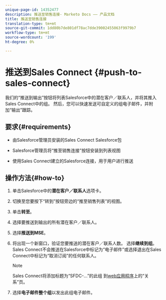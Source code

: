 ```yaml
---
unique-page-id: 14352477
description: 推送至销售连接- Marketo Docs —— 产品文档
title: 推送至销售连接
translation-type: tm+mt
source-git-commit: 1dd80b7de801df78ac7dde39002455063f9979b7
workflow-type: tm+mt
source-wordcount: '199'
ht-degree: 0%

---
```



# 推送到Sales Connect {#push-to-sales-connect}

我们的“推送到输出”按钮将列表Salesforce中的潜在客户／联系人，并将其推入Sales Connect中的组。 然后，您可以快速发送可自定义的组电子邮件，并附加“输出”跟踪。

## 要求{#requirements}

* 由Salesforce管理员安装的Sales Connect Salesforce包

* Salesforce管理员将“推至销售连接”按钮安装到列表视图

* 使用Sales Connect建立的Salesforce连接，用于用户进行推送

## 操作方法{#how-to}

1. 单击Salesforce中的&#x200B;**潜在客户／联系人**&#x200B;选项卡。
1. 切换至您要按下“转到”按钮旁边的“推至销售列表”的视图。
1. 单击&#x200B;**转至**。
1. 选择要推送到输出的所有潜在客户／联系人。
1. 选择&#x200B;**推送到MSE**。
1. 将出现一个新窗口，验证您要推送的潜在客户／联系人数。 选择&#x200B;**继续到组**。 Sales Connect不会推送在Salesforce中标记为“电子邮件”或选择退出在Sales Connect中标记为“取消订阅”的任何联系人。

   >[!NOTE]
   >
   >Sales Connect将添加标题为“SFDC-...”的此组 到[web应用程序](http://toutapp.com/login)上的“关系”页。

1. 选择&#x200B;**电子邮件整个组**&#x200B;以发出此组电子邮件。
